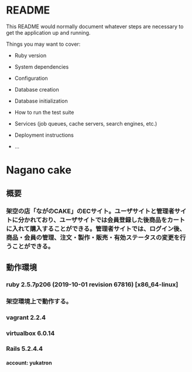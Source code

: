 # README

This README would normally document whatever steps are necessary to get the
application up and running.

Things you may want to cover:

* Ruby version

* System dependencies

* Configuration

* Database creation

* Database initialization

* How to run the test suite

* Services (job queues, cache servers, search engines, etc.)

* Deployment instructions

* ...

# Nagano cake

## 概要
### 架空の店「ながのCAKE」のECサイト。ユーザサイトと管理者サイトに分かれており、ユーザサイトでは会員登録した後商品をカートに入れて購入することができる。管理者サイトでは、ログイン後、商品・会員の管理、注文・製作・販売・有効ステータスの変更を行うことができる。

## 動作環境
### ruby 2.5.7p206 (2019-10-01 revision 67816) [x86_64-linux]
### 架空環境上で動作する。
### vagrant 2.2.4
### virtualbox 6.0.14
### Rails 5.2.4.4


#### account: yukatron

